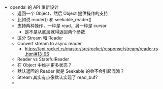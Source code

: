 - opendal 的 API 重新设计
	- 返回一个 Object，然后 Object 提供操作的支持
	- 比如说 reader() 和 seekable_reader()
	- 支持两种操作，一种是 read，另一种是 cursor
		- 是不是从底层就得返回两个参数
	- 区分 Stream 和 Reader
	- Convert stream to async reader
		- https://api.rocket.rs/master/src/rocket/response/stream/reader.rs.html#13-96
	- Reader vs StatefulReader
	- 在 Object 中维护更多状态？
	- 默认返回的 Reader 就是 Seekable 的会不会引起混淆？
	- Stream 其实有点像默认实现了 read_buf?
	-